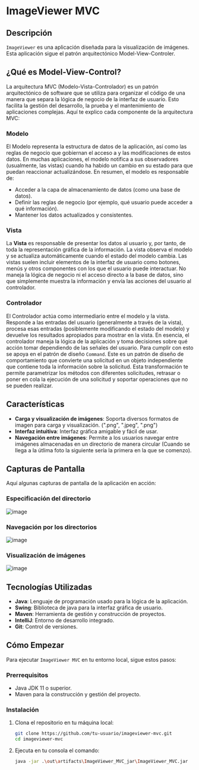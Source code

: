 # ImageViewer MVC

## Descripción
`ImageViewer` es una aplicación diseñada para la visualización de imágenes. Esta aplicación sigue el patrón arquitectónico Model-View-Controler.

## ¿Qué es Model-View-Control?
La arquitectura MVC (Modelo-Vista-Controlador) es un patrón arquitectónico de software que se utiliza para organizar el código de una manera que separa la lógica de negocio de la interfaz de usuario. 
Esto facilita la gestión del desarrollo, la prueba y el mantenimiento de aplicaciones complejas. Aquí te explico cada componente de la arquitectura MVC:

### Modelo
El Modelo representa la estructura de datos de la aplicación, así como las reglas de negocio que gobiernan el acceso a y las modificaciones de estos datos. En muchas aplicaciones, 
el modelo notifica a sus observadores (usualmente, las vistas) cuando ha habido un cambio en su estado para que puedan reaccionar actualizándose. En resumen, el modelo es responsable de:

- Acceder a la capa de almacenamiento de datos (como una base de datos).
- Definir las reglas de negocio (por ejemplo, qué usuario puede acceder a qué información).
- Mantener los datos actualizados y consistentes.

### Vista
La **Vista** es responsable de presentar los datos al usuario y, por tanto, de toda la representación gráfica de la información. 
La vista observa el modelo y se actualiza automáticamente cuando el estado del modelo cambia. Las vistas suelen incluir elementos de la interfaz de usuario como botones, menús y otros componentes con los que el usuario puede interactuar. 
No maneja la lógica de negocio ni el acceso directo a la base de datos, sino que simplemente muestra la información y envía las acciones del usuario al controlador.

### Controlador
El Controlador actúa como intermediario entre el modelo y la vista. Responde a las entradas del usuario (generalmente a través de la vista), 
procesa esas entradas (posiblemente modificando el estado del modelo) y devuelve los resultados apropiados para mostrar en la vista. 
En esencia, el controlador maneja la lógica de la aplicación y toma decisiones sobre qué acción tomar dependiendo de las señales del usuario. 
Para cumplir con esto se apoya en el patrón de diseño `Command`. Este es un patrón de diseño de comportamiento que convierte una solicitud en un objeto independiente que contiene toda la información sobre la solicitud. 
Esta transformación te permite parametrizar los métodos con diferentes solicitudes, retrasar o poner en cola la ejecución de una solicitud y soportar operaciones que no se pueden realizar.

## Características
- **Carga y visualización de imágenes**: Soporta diversos formatos de imagen para carga y visualización. (".png", ".jpeg", ".png")
- **Interfaz intuitiva**: Interfaz gráfica amigable y fácil de usar.
- **Navegación entre imágenes**: Permite a los usuarios navegar entre imágenes almacenadas en un directorio de manera circular (Cuando se llega a la útlima foto la siguiente sería la primera en la que se comenzo).

## Capturas de Pantalla
Aquí algunas capturas de pantalla de la aplicación en acción:

### Especificación del directorio
![image](https://github.com/XxMARRExX/ImageViewer_MVC/assets/95377322/11403323-d573-4a82-9976-3eaf9b0c035c)

### Navegación por los directorios
![image](https://github.com/XxMARRExX/ImageViewer_MVC/assets/95377322/9463d844-06c7-4012-bbdb-13bfb3a42952)

### Visualización de imágenes
![image](https://github.com/XxMARRExX/ImageViewer_MVC/assets/95377322/f8d2c5c1-46aa-44c6-ae54-6c78e9327999)


## Tecnologías Utilizadas
- **Java**: Lenguaje de programación usado para la lógica de la aplicación.
- **Swing**: Biblioteca de java para la interfaz gráfica de usuario.
- **Maven**: Herramienta de gestión y construcción de proyectos.
- **IntelliJ**: Entorno de desarrollo integrado.
- **Git**: Control de versiones.

## Cómo Empezar
Para ejecutar `ImageViewer MVC` en tu entorno local, sigue estos pasos:

### Prerrequisitos
- Java JDK 11 o superior.
- Maven para la construcción y gestión del proyecto.

### Instalación
1. Clona el repositorio en tu máquina local:
   ```bash
   git clone https://github.com/tu-usuario/imageviewer-mvc.git
   cd imageviewer-mvc
2. Ejecuta en tu consola el comando:
   ```bash
   java -jar .\out\artifacts\ImageViewer_MVC_jar\ImageViewer_MVC.jar
